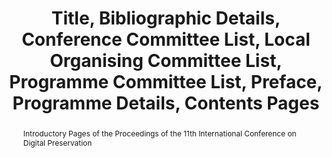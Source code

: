 ---
abstract: Introductory Pages of the Proceedings of the 11th International Conference
  on Digital Preservation
creators:
- Knight, Steve
- Metcalfe, Anna
- Lee, Christopher
date: null
document_url: https://services.phaidra.univie.ac.at/api/object/o:378067/download
grand_parent: iPRES
institutions: []
keywords:
- conferences
- state library of victoria
- national library of australia
- melbourne
- australia
- digital preservation
landing_page_url: https://phaidra.univie.ac.at/o:378067
language: eng
layout: publication
license: CC BY-NC-SA 3.0 AT
notes_url: null
parent: iPRES 2014
presentation_url: null
publication_type: proceedings preface
size: 2538461
source_name: iPRES
title: Title, Bibliographic Details, Conference Committee List, Local Organising Committee
  List, Programme Committee List, Preface, Programme Details, Contents Pages
year: 2014
---